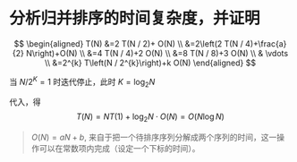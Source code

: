 # 分析归并排序的时间复杂度，并证明

$$
\begin{aligned}
T(N) &=2 T(N / 2)+ O(N) \\
    &=2\left(2 T(N / 4)+\frac{a}{2} N\right)+O(N) \\
    &=4 T(N / 4)+2 O(N) \\
    &=8 T(N / 8)+3 O(N) \\
    & \vdots \\
    &=2^{k} T\left(N / 2^{k}\right)+k O(N)
    \end{aligned}
$$

当 $N/2^{K}=1$ 时迭代停止，此时 $K=\log_{2}N$

代入，得
$$
T(N) = NT(1)+\log_2N\cdot{}O(N)  = O(N\log{N})
$$


> $O(N) = aN+b$, 来自于把一个待排序序列分解成两个序列的时间，这一操作可以在常数项内完成（设定一个下标的时间）。